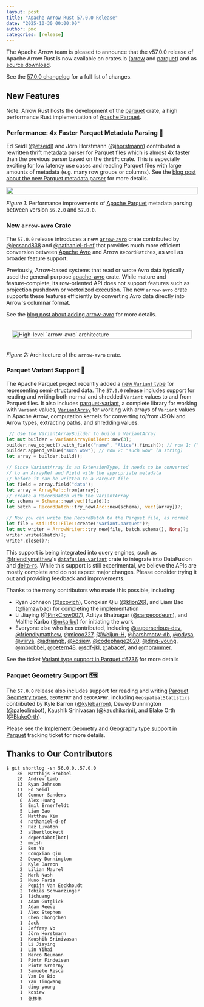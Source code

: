 ```yaml
---
layout: post
title: "Apache Arrow Rust 57.0.0 Release"
date: "2025-10-30 00:00:00"
author: pmc
categories: [release]
---
```

<!--
{% comment %}
Licensed to the Apache Software Foundation (ASF) under one or more
contributor license agreements.  See the NOTICE file distributed with
this work for additional information regarding copyright ownership.
The ASF licenses this file to you under the Apache License, Version 2.0
(the "License"); you may not use this file except in compliance with
the License.  You may obtain a copy of the License at

http://www.apache.org/licenses/LICENSE-2.0

Unless required by applicable law or agreed to in writing, software
distributed under the License is distributed on an "AS IS" BASIS,
WITHOUT WARRANTIES OR CONDITIONS OF ANY KIND, either express or implied.
See the License for the specific language governing permissions and
limitations under the License.
{% endcomment %}
-->

The Apache Arrow team is pleased to announce that the v57.0.0 release of Apache Arrow
Rust is now available on crates.io ([arrow] and [parquet]) and as [source download].

[arrow]: https://crates.io/crates/arrow
[parquet]: https://crates.io/crates/parquet
[source download]: https://dist.apache.org/repos/dist/release/arrow/arrow-rs-57.0.0

See the [57.0.0 changelog] for a full list of changes.

[57.0.0 changelog]: https://github.com/apache/arrow-rs/blob/57.0.0/CHANGELOG.md


## New Features

Note: Arrow Rust hosts the development of the [parquet] crate, a high
performance Rust implementation of [Apache Parquet].

### Performance: 4x Faster Parquet Metadata Parsing 🚀

Ed Seidl ([@etseidl]) and Jörn Horstmann ([@jhorstmann]) contributed a rewritten
thrift metadata parser for Parquet files which is almost 4x faster than the
previous parser based on the `thrift` crate. This is especially exciting for low
latency use cases and reading Parquet files with large amounts of metadata (e.g.
many row groups or columns).
See the [blog post about the new Parquet metadata parser] for more details.

<div style="display: flex; gap: 16px; justify-content: center; align-items: flex-start;">
  <img src="{{ site.baseurl }}/img/rust-parquet-metadata/results.png" width="100%" class="img-responsive" alt="" aria-hidden="true">
</div>

*Figure 1:* Performance improvements of [Apache Parquet] metadata parsing between version `56.2.0` and `57.0.0`. 


[Apache Parquet]: https://parquet.apache.org/
[@etseidl]: https://github.com/etseidl
[@jhorstmann]: https://github.com/jhorstmann

[blog post about the new Parquet metadata parser]: https://arrow.apache.org/blog/2025/10/23/rust-parquet-metadata/

### New `arrow-avro` Crate 

The `57.0.0` release introduces a new [`arrow-avro`] crate contributed by [@jecsand838] 
and [@nathaniel-d-ef] that provides much more efficient conversion between
[Apache Avro](https://avro.apache.org/) and Arrow `RecordBatch`es, as well as broader feature support. 

Previously, Arrow‑based systems that read or wrote Avro data
typically used the general‑purpose [apache-avro] crate. While mature and
feature‑complete, its row-oriented API does not support features such as
projection pushdown or vectorized execution. The new `arrow-avro` crate supports
these features efficiently by converting Avro data directly into Arrow's
columnar format.

See the [blog post about adding arrow-avro] for more details.

<div style="display: flex; gap: 16px; justify-content: center; align-items: flex-start; padding: 20px 15px;">
<img src="{{ site.baseurl }}/img/introducing-arrow-avro/arrow-avro-architecture.svg"
        width="100%"
        alt="High-level `arrow-avro` architecture"
        style="background:#fff">
</div>

*Figure 2:* Architecture of the `arrow-avro` crate.


[@jecsand838]: https://github.com/jecsand838
[@nathaniel-d-ef]: https://github.com/nathaniel-d-ef
[apache-avro]: https://crates.io/crates/apache-avro
[`arrow-avro`]: https://crates.io/crates/arrow-avro

[blog post about adding arrow-avro]: https://arrow.apache.org/blog/2025/10/23/introducing-arrow-avro/


### Parquet Variant Support 🧬

The Apache Parquet project recently added a [new `Variant` type] for
representing semi-structured data. The `57.0.0` release includes support for reading and
writing both normal and shredded `Variant` values to and from Parquet files. It
also includes [parquet-variant], a complete library for working with `Variant`
values, [`VariantArray`] for working with arrays of `Variant` values in Apache
Arrow, computation kernels for converting to/from JSON and Arrow types,
extracting paths, and shredding values.

[new `Variant` type]: https://github.com/apache/parquet-format/blob/master/VariantEncoding.md
[`VariantArray`]: https://docs.rs/parquet/latest/parquet/variant/struct.VariantArray.html
[parquet-variant]: https://crates.io/crates/parquet-variant

```rust
 // Use the VariantArrayBuilder to build a VariantArray
let mut builder = VariantArrayBuilder::new(3);
builder.new_object().with_field("name", "Alice").finish(); // row 1: {"name": "Alice"}
builder.append_value("such wow"); // row 2: "such wow" (a string)
let array = builder.build();

// Since VariantArray is an ExtensionType, it needs to be converted
// to an ArrayRef and Field with the appropriate metadata
// before it can be written to a Parquet file
let field = array.field("data");
let array = ArrayRef::from(array);
// create a RecordBatch with the VariantArray
let schema = Schema::new(vec![field]);
let batch = RecordBatch::try_new(Arc::new(schema), vec![array])?;

// Now you can write the RecordBatch to the Parquet file, as normal
let file = std::fs::File::create("variant.parquet")?;
let mut writer = ArrowWriter::try_new(file, batch.schema(), None)?;
writer.write(&batch)?;
writer.close()?;
```


This support is being integrated into query engines, such as
[@friendlymatthew]'s [`datafusion-variant`] crate to integrate into DataFusion
and [delta-rs]. While this support is still experimental, we believe the APIs
are mostly complete and do not expect major changes. Please consider trying
it out and providing feedback and improvements.

[`datafusion-variant`]: https://github.com/datafusion-contrib/datafusion-variant
[delta-rs]: https://github.com/delta-io/delta-rs/issues/3637

Thanks to the many contributors who made this possible, including:
* Ryan Johnson ([@scovich]), Congxian Qiu ([@klion26]), and Liam Bao ([@liamzwbao]) for completing the implementation
* Li Jiaying ([@PinkCrow007]), Aditya Bhatnagar ([@carpecodeum]), and Malthe Karbo ([@mkarbo]) for
initiating the work 
* Everyone else who has contributed, including [@superserious-dev], [@friendlymatthew], [@micoo227], [@Weijun-H],
  [@harshmotw-db], [@odysa], [@viirya], [@adriangb], [@kosiew], [@codephage2020],
 [@ding-young], [@mbrobbel], [@petern48], [@sdf-jkl], [@abacef], and [@mprammer].

[@PinkCrow007]: https://github.com/PinkCrow007
[@mkarbo]: https://github.com/mkarbo
[@carpecodeum]: https://github.com/carpecodeum
[@scovich]: https://github.com/scovich
[@superserious-dev]: https://github.com/superserious-dev
[@friendlymatthew]: https://github.com/friendlymatthew 
[@micoo227]: https://github.com/micoo227
[@Weijun-H]: https://github.com/Weijun-H
[@harshmotw-db]: https://github.com/harshmotw-db
[@odysa]: https://github.com/odysa
[@viirya]: https://github.com/viirya
[@klion26]: https://github.com/klion26
[@adriangb]: https://github.com/adriangb
[@kosiew]: https://github.com/kosiew
[@liamzwbao]: https://github.com/liamzwbao
[@codephage2020]: https://github.com/codephage2020
[@ding-young]: https://github.com/ding-young
[@mbrobbel]: https://github.com/mbrobbel
[@petern48]: https://github.com/petern48
[@sdf-jkl]: https://github.com/sdf-jkl
[@abacef]: https://github.com/abacef
[@mprammer]: https://github.com/mprammer

See the ticket [Variant type support in Parquet #6736] for more details


[Variant type support in Parquet #6736]: https://github.com/apache/arrow-rs/issues/6736


### Parquet Geometry Support 🗺️


The `57.0.0` release also includes support for reading and writing [Parquet Geometry
types], `GEOMETRY` and `GEOGRAPHY`, including `GeospatialStatistics`
contributed by Kyle Barron ([@kylebarron]), Dewey Dunnington ([@paleolimbot]),
Kaushik Srinivasan ([@kaushiksrini]), and Blake Orth ([@BlakeOrth]).

Please see the [Implement Geometry and Geography type support in Parquet] tracking ticket for more details.

[@kylebarron]: https://github.com/kylebarron
[@paleolimbot]: https://github.com/paleolimbot
[@kaushiksrini]: https://github.com/kaushiksrini
[@BlakeOrth]: https://github.com/BlakeOrth

[Parquet Geometry types]: https://github.com/apache/parquet-format/blob/master/Geospatial.md


[Implement Geometry and Geography type support in Parquet]: https://github.com/apache/arrow-rs/issues/8373

## Thanks to Our Contributors
```console
$ git shortlog -sn 56.0.0..57.0.0
    36  Matthijs Brobbel
    20  Andrew Lamb
    13  Ryan Johnson
    11  Ed Seidl
    10  Connor Sanders
     8  Alex Huang
     5  Emil Ernerfeldt
     5  Liam Bao
     5  Matthew Kim
     4  nathaniel-d-ef
     3  Raz Luvaton
     3  albertlockett
     3  dependabot[bot]
     3  mwish
     2  Ben Ye
     2  Congxian Qiu
     2  Dewey Dunnington
     2  Kyle Barron
     2  Lilian Maurel
     2  Mark Nash
     2  Nuno Faria
     2  Pepijn Van Eeckhoudt
     2  Tobias Schwarzinger
     2  lichuang
     1  Adam Gutglick
     1  Adam Reeve
     1  Alex Stephen
     1  Chen Chongchen
     1  Jack
     1  Jeffrey Vo
     1  Jörn Horstmann
     1  Kaushik Srinivasan
     1  Li Jiaying
     1  Lin Yihai
     1  Marco Neumann
     1  Piotr Findeisen
     1  Piotr Srebrny
     1  Samuele Resca
     1  Van De Bio
     1  Yan Tingwang
     1  ding-young
     1  kosiew
     1  张林伟
```
